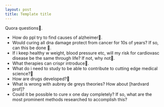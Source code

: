 ```yaml
---
layout: post
title: Template title
---
```


Quora questions.
- How do ppl try to find causes of alzheimer.
- Would curing all dna damage protect from cancer for 10s of years? If so, can this be done .
- If i keep healthy w weight, blood pressure etc, will my risk for cardiovasc disease be the same through life? If not, why not.
- What therapies can crispr introduce.
- What do i need to study to be able to contribute to cutting edge medical science?
- How are drugs developed?
- What is wrong with aubrey de greys theories? How about [hardvard prof]?
- Could it be possible to cure x one day completely? If so, what are the most prominent methods researched to accomplish this?



